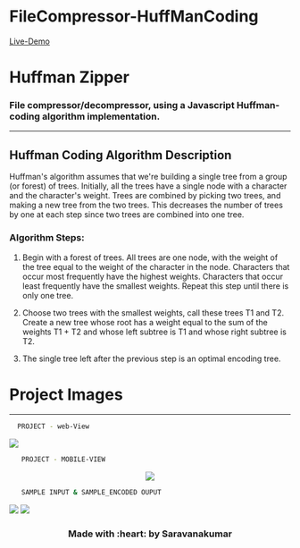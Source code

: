 # FileCompressor-HuffManCoding

<a href="https://saravana-filecompresser.netlify.app/" target="_blank" > Live-Demo </a>
<h1 > Huffman Zipper</h1>
<h3 > File compressor/decompressor, using a Javascript Huffman-coding algorithm implementation.</h3>
<hr>

## Huffman Coding Algorithm Description

Huffman's algorithm assumes that we're building a single tree from a group (or forest) of trees. 
Initially, all the trees have a single node with a character and the character's weight. 
Trees are combined by picking two trees, and making a new tree from the two trees. 
This decreases the number of trees by one at each step since two trees are combined into one tree.

### Algorithm Steps:

1. Begin with a forest of trees. All trees are one node, with the weight of the tree equal to the weight of the character in the node. 
Characters that occur most frequently have the highest weights. Characters that occur least frequently have the smallest weights.
Repeat this step until there is only one tree.

2. Choose two trees with the smallest weights, call these trees T1 and T2. Create a new tree whose root has a weight equal to the sum of the weights T1 + T2 and whose left subtree is T1 and whose right subtree is T2.

3. The single tree left after the previous step is an optimal encoding tree.


# Project Images 
<hr>
  
```bash
  PROJECT - web-View
  ```
                   
  
<img src="https://user-images.githubusercontent.com/63772127/143257340-2a34665b-6df6-44b6-a5ba-4af53b1dec6d.png">

```bash
   PROJECT - MOBILE-VIEW
 ```
<p align="center"> <img src="https://user-images.githubusercontent.com/63772127/143259414-d71e9511-43d9-48f8-90d0-c56cdefae4c7.png"> </p>

```bash
   SAMPLE INPUT & SAMPLE_ENCODED OUPUT 
 ```
 <img src="https://user-images.githubusercontent.com/63772127/143257650-bfb62453-950c-4498-bfb9-f1dbc58e0f3e.png">
 <img src="https://user-images.githubusercontent.com/63772127/143257823-39efd18f-5542-49f9-b950-f649b3b3e7f9.png">

<h3 align='center'> Made with :heart: by Saravanakumar</h3>
